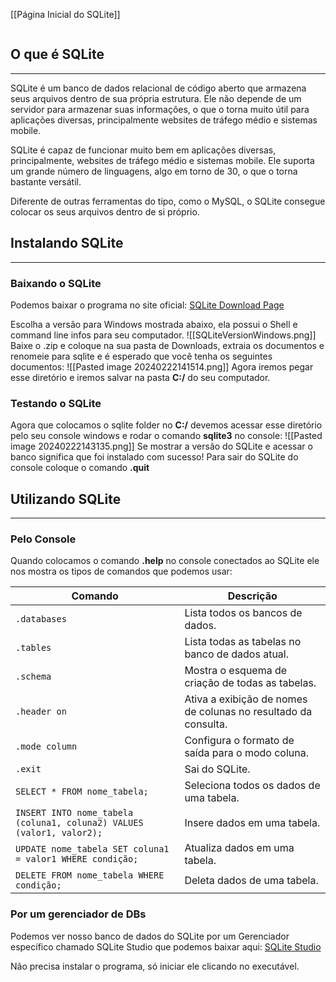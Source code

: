 [[Página Inicial do SQLite]]

```table-of-contents
```

## O que é SQLite
---
SQLite é um banco de dados relacional de código aberto que armazena seus arquivos dentro de sua própria estrutura. Ele não depende de um servidor para armazenar suas informações, o que o torna muito útil para aplicações diversas, principalmente websites de tráfego médio e sistemas mobile.

SQLite é capaz de funcionar muito bem em aplicações diversas, principalmente, websites de tráfego médio e sistemas mobile. Ele suporta um grande número de linguagens, algo em torno de 30, o que o torna bastante versátil.

Diferente de outras ferramentas do tipo, como o MySQL, o SQLite consegue colocar os seus arquivos dentro de si próprio.
## Instalando SQLite
---
### Baixando o SQLite
Podemos baixar o programa no site oficial: [SQLite Download Page](https://sqlite.org/download.html)

Escolha a versão para Windows mostrada abaixo, ela possui o Shell e command line infos para seu computador.
![[SQLiteVersionWindows.png]]
Baixe o .zip e coloque na sua pasta de Downloads, extraia os documentos e renomeie para sqlite e é esperado que você tenha os seguintes documentos:
![[Pasted image 20240222141514.png]]
Agora iremos pegar esse diretório e iremos salvar na pasta **C:/** do seu computador.
### Testando o SQLite
Agora que colocamos o sqlite folder no **C:/** devemos acessar esse diretório pelo seu console windows e rodar o comando **sqlite3** no console:
![[Pasted image 20240222143135.png]]
Se mostrar a versão do SQLite e acessar o banco significa que foi instalado com sucesso!
Para sair do SQLite do console coloque o comando **.quit**
## Utilizando SQLite
---
### Pelo Console
Quando colocamos o comando **.help** no console conectados ao SQLite ele nos mostra os tipos de comandos que podemos usar:

|Comando|Descrição|
|---|---|
|`.databases`|Lista todos os bancos de dados.|
|`.tables`|Lista todas as tabelas no banco de dados atual.|
|`.schema`|Mostra o esquema de criação de todas as tabelas.|
|`.header on`|Ativa a exibição de nomes de colunas no resultado da consulta.|
|`.mode column`|Configura o formato de saída para o modo coluna.|
|`.exit`|Sai do SQLite.|
|`SELECT * FROM nome_tabela;`|Seleciona todos os dados de uma tabela.|
|`INSERT INTO nome_tabela (coluna1, coluna2) VALUES (valor1, valor2);`|Insere dados em uma tabela.|
|`UPDATE nome_tabela SET coluna1 = valor1 WHERE condição;`|Atualiza dados em uma tabela.|
|`DELETE FROM nome_tabela WHERE condição;`|Deleta dados de uma tabela.|
### Por um gerenciador de DBs

Podemos ver nosso banco de dados do SQLite por um Gerenciador específico chamado SQLite Studio que podemos baixar aqui:
[SQLite Studio](https://sqlitestudio.pl/?act=download%E3%80%82SQLiteStudio)

Não precisa instalar o programa, só iniciar ele clicando no executável.
